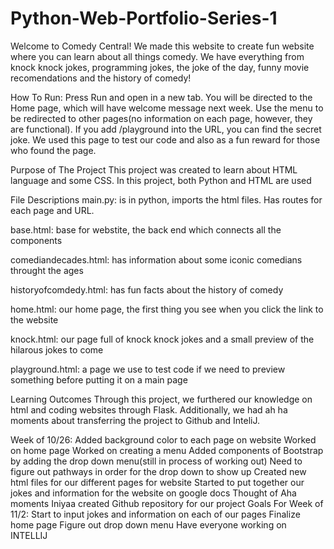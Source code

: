 # Python-Web-Portfolio-Series-1

Welcome to Comedy Central!
We made this website to create fun website where you can learn about all things comedy. We have everything from knock knock jokes, programming jokes, the joke of the day, funny movie recomendations and the history of comedy!

How To Run:
Press Run and open in a new tab. You will be directed to the Home page, which will have welcome message next week. Use the menu to be redirected to other pages(no information on each page, however, they are functional). If you add /playground into the URL, you can find the secret joke. We used this page to test our code and also as a fun reward for those who found the page.

Purpose of The Project
This project was created to learn about HTML language and some CSS. In this project, both Python and HTML are used

File Descriptions
main.py: is in python, imports the html files. Has routes for each page and URL.

base.html: base for webstite, the back end which connects all the components

comediandecades.html: has information about some iconic comedians throught the ages

historyofcomdedy.html: has fun facts about the history of comedy

home.html: our home page, the first thing you see when you click the link to the website

knock.html: our page full of knock knock jokes and a small preview of the hilarous jokes to come

playground.html: a page we use to test code if we need to preview something before putting it on a main page

Learning Outcomes
Through this project, we furthered our knowledge on html and coding websites through Flask. Additionally, we had ah ha moments about transferring the project to Github and InteliJ.

Week of 10/26:
Added background color to each page on website
Worked on home page
Worked on creating a menu
Added components of Bootstrap by adding the drop down menu(still in process of working out)
Need to figure out pathways in order for the drop down to show up
Created new html files for our different pages for website
Started to put together our jokes and information for the website on google docs
Thought of Aha moments
Iniyaa created Github repository for our project
Goals For Week of 11/2:
Start to input jokes and information on each of our pages
Finalize home page
Figure out drop down menu
Have everyone working on INTELLIJ
